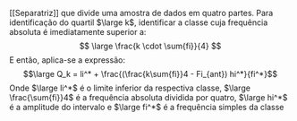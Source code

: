 [[Separatriz]] que divide uma amostra de dados em quatro partes. Para identificação do quartil $\large k$, identificar a classe cuja frequência absoluta é imediatamente superior a: $$ \large \frac{k \cdot \sum{fi}}{4} $$
E então, aplica-se a expressão:  $$\large Q_k = li^* + \frac{(\frac{k\sum{fi}}4 - Fi_{ant}) hi^*}{fi^*}$$
Onde $\large li^*$ é o limite inferior da respectiva classe, $\large \frac{\sum{fi}}4$ é a frequência absoluta dividida por quatro, $\large hi^*$ é a amplitude do intervalo e $\large fi^*$ é a frequência simples da classe